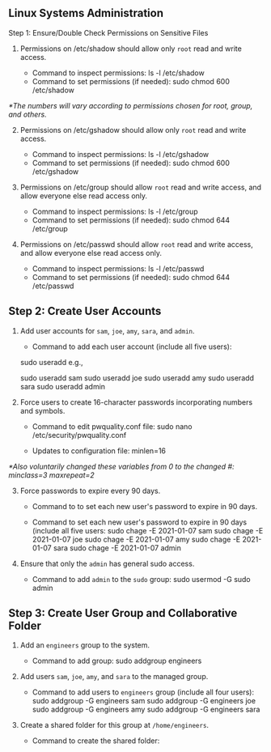 ## Linux Systems Administration

Step 1: Ensure/Double Check Permissions on Sensitive Files

1. Permissions on /etc/shadow should allow only `root` read and write access.

    - Command to inspect permissions: ls -l /etc/shadow
    - Command to set permissions (if needed): sudo chmod 600 /etc/shadow

  <i>*The numbers will vary according to permissions chosen for root, group, and others.</i>

2. Permissions on /etc/gshadow should allow only `root` read and write access.

    - Command to inspect permissions: ls -l /etc/gshadow
    - Command to set permissions (if needed): sudo chmod 600 /etc/gshadow

3. Permissions on /etc/group should allow `root` read and write access, and allow everyone else read access only. 

    - Command to inspect permissions: ls -l /etc/group    
    - Command to set permissions (if needed): sudo chmod 644 /etc/group

4. Permissions on /etc/passwd should allow `root` read and write access, and allow everyone else read access only.

    - Command to inspect permissions: ls -l /etc/passwd
    - Command to set permissions (if needed): sudo chmod 644 /etc/passwd

## Step 2: Create User Accounts

1. Add user accounts for `sam`, `joe`, `amy`, `sara`, and `admin`. 

    - Command to add each user account (include all five users): 

    sudo useradd <name> e.g.,

    sudo useradd sam
    sudo useradd joe
    sudo useradd amy
    sudo useradd sara
    sudo useradd admin

 
2. Force users to create 16-character passwords incorporating numbers and symbols.

    - Command to edit pwquality.conf file: 
    sudo nano /etc/security/pwquality.conf

    - Updates to configuration file: 
    minlen=16

<i>*Also voluntarily changed these variables from 0 to the changed #:
minclass=3
maxrepeat=2</i>

3. Force passwords to expire every 90 days.

    - Command to to set each new user's password to expire in 90 days. 

     - Command to set each new user's password to expire in 90 days (include all five users:
       sudo chage -E 2021-01-07 sam
       sudo chage -E 2021-01-07 joe
       sudo chage -E 2021-01-07 amy
       sudo chage -E 2021-01-07 sara
       sudo chage -E 2021-01-07 admin

4. Ensure that only the `admin` has general sudo access.
    
    - Command to add `admin` to the `sudo` group:
    sudo usermod -G sudo admin

## Step 3: Create User Group and Collaborative Folder

1. Add an `engineers` group to the system.

    - Command to add group: 
    sudo addgroup engineers

2. Add users `sam`, `joe`, `amy`, and `sara` to the managed group.

    - Command to add users to `engineers` group (include all four users):
    sudo addgroup -G engineers sam
    sudo addgroup -G engineers joe
    sudo addgroup -G engineers amy
    sudo addgroup -G engineers sara

3. Create a shared folder for this group at `/home/engineers`.

    - Command to create the shared folder:
